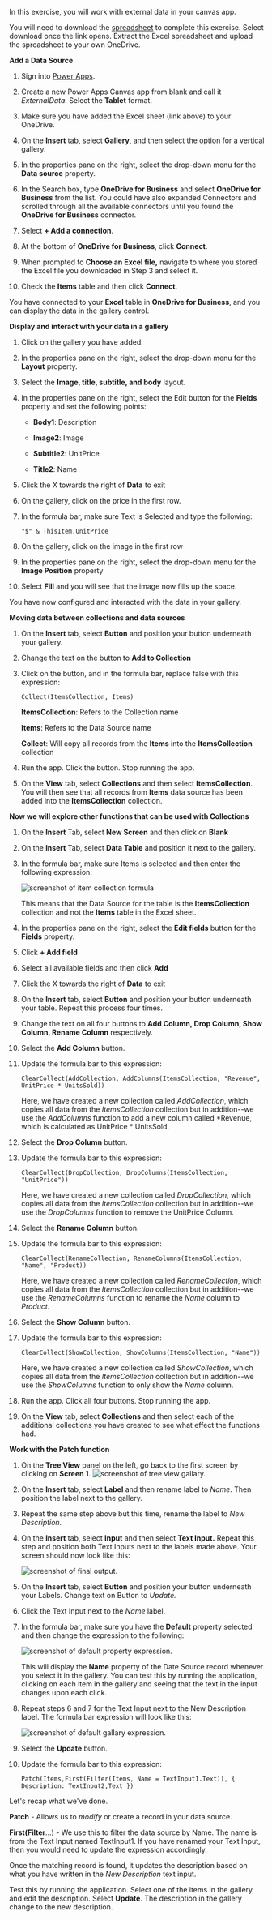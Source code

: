 In this exercise, you will work with external data in your canvas app.

You will need to download the [spreadsheet](https://github.com/MicrosoftDocs/mslearn-developer-tools-power-platform/blob/master/power-apps/shape-data/shape-data-learn.zip) to complete this exercise. Select download once the link opens. Extract the Excel spreadsheet and upload the spreadsheet to your own OneDrive.

**Add a Data Source**

1. Sign into [Power Apps](https://powerapps.microsoft.com/).

2.  Create a new Power Apps Canvas app from blank and call it
    *ExternalData.* Select the **Tablet** format.

3.  Make sure you have added the Excel sheet (link above) to your
    OneDrive.

4.  On the **Insert** tab, select **Gallery**, and then select the
    option for a vertical gallery.

5.  In the properties pane on the right, select the drop-down menu for
    the **Data source** property.

6.  In the Search box, type **OneDrive for Business** and select
    **OneDrive for Business** from the list. You could have also
    expanded Connectors and scrolled through all the available
    connectors until you found the **OneDrive for Business** connector.

7.  Select **+ Add a connection**.

8.  At the bottom of **OneDrive for Business**, click **Connect**.

9.  When prompted to **Choose an Excel file,** navigate to where you
    stored the Excel file you downloaded in Step 3 and select it.

10. Check the **Items** table and then click **Connect**.

You have connected to your **Excel** table in **OneDrive for Business**,
and you can display the data in the gallery control.

**Display and interact with your data in a gallery**

1.  Click on the gallery you have added.

2.  In the properties pane on the right, select the drop-down menu for
    the **Layout** property.

3.  Select the **Image, title, subtitle, and body** layout.

4.  In the properties pane on the right, select the Edit button for the
    **Fields** property and set the following points:

    -   **Body1**: Description

    -   **Image2**: Image

    -   **Subtitle2**: UnitPrice

    -   **Title2**: Name

5.  Click the X towards the right of **Data** to exit

6.  On the gallery, click on the price in the first row.

7.  In the formula bar, make sure Text is Selected and type the
    following:

    ```powerappsfl
    "$" & ThisItem.UnitPrice
    ```
8.  On the gallery, click on the image in the first row

9.  In the properties pane on the right, select the drop-down menu for
    the **Image Position** property

10. Select **Fill** and you will see that the image now fills up the
    space.

You have now configured and interacted with the data in your gallery.

**Moving data between collections and data sources**

1.  On the **Insert** tab, select **Button** and position your button
    underneath your gallery.

2.  Change the text on the button to **Add to Collection**

3.  Click on the button, and in the formula bar, replace false with this expression:

    ```powerappsfl
    Collect(ItemsCollection, Items)
    ```
    
    **ItemsCollection**: Refers to the Collection name

    **Items**: Refers to the Data Source name

    **Collect**: Will copy all records from the **Items** into the **ItemsCollection** collection

4.  Run the app. Click the button. Stop running the app.

5.  On the **View** tab, select **Collections** and then select **ItemsCollection**. You will then see that all records from **Items** data source has been added into the **ItemsCollection** collection.

 **Now we will explore other functions that can be used with Collections**

1.  On the **Insert** Tab, select **New Screen** and then click on
    **Blank**

2.  On the **Insert** Tab, select **Data Table** and position it next to
    the gallery.

3.  In the formula bar, make sure Items is selected and then enter the
    following expression:

     ![screenshot of item collection formula](../media/item-collection.png)

    This means that the Data Source for the table is the
   **ItemsCollection** collection and not the **Items** table in the Excel sheet.

4.  In the properties pane on the right, select the **Edit fields**
    button for the **Fields** property.

5.  Click **+ Add field**

6.  Select all available fields and then click **Add**

7.  Click the X towards the right of **Data** to exit

8.  On the **Insert** tab, select **Button** and position your button
    underneath your table. Repeat this process four times.

9.  Change the text on all four buttons to **Add Column, Drop Column, Show
    Column, Rename Column** respectively.

10. Select the **Add Column** button.

11. Update the formula bar to this expression:

    ```powerappsfl
    ClearCollect(AddCollection, AddColumns(ItemsCollection, "Revenue", UnitPrice * UnitsSold))
    ```

    Here, we have created a new collection called *AddCollection*, which
copies all data from the *ItemsCollection* collection but in addition--we use the *AddColumns* function to add a new column called *Revenue, which is calculated as UnitPrice * UnitsSold.

12. Select the **Drop Column** button.

13. Update the formula bar to this expression:

    ```powerappsfl
    ClearCollect(DropCollection, DropColumns(ItemsCollection, "UnitPrice"))
    ```
    Here, we have created a new collection called *DropCollection*, which
copies all data from the *ItemsCollection* collection but in addition--we use the *DropColumns* function to remove the UnitPrice Column.

14. Select the **Rename Column** button.

15. Update the formula bar to this expression:

    ```powerappsfl
    ClearCollect(RenameCollection, RenameColumns(ItemsCollection, "Name", "Product))
    ```
    Here, we have created a new collection called *RenameCollection*, which
copies all data from the *ItemsCollection* collection but in addition--we use the *RenameColumns* function to rename the *Name* column to
*Product.*

16. Select the **Show Column** button.

17. Update the formula bar to this expression:

    ```powerappsfl
    ClearCollect(ShowCollection, ShowColumns(ItemsCollection, "Name"))
    ```
    Here, we have created a new collection called *ShowCollection*, which
copies all data from the *ItemsCollection* collection but in addition--we use the *ShowColumns* function to only show the *Name* column.

18. Run the app. Click all four buttons. Stop running the app.

19. On the **View** tab, select **Collections** and then select each of
    the additional collections you have created to see what effect the
    functions had.

**Work with the Patch function**

1.  On the **Tree View** panel on the left, go back to the first screen
    by clicking on **Screen 1**.
    ![screenshot of tree view gallary.](../media/tree-view.png)

2.  On the **Insert** tab, select **Label** and then rename label to
    *Name*. Then position the label next to the gallery.

3.  Repeat the same step above but this time, rename the label to *New
    Description.*

4.  On the **Insert** tab, select **Input** and then select **Text
    Input.** Repeat this step and position both Text Inputs next to the
    labels made above. Your screen should now look like this:
   
    ![screenshot of final output.](../media/screen-output.png)

5.  On the **Insert** tab, select **Button** and position your button
    underneath your Labels. Change text on Button to *Update.*

6.  Click the Text Input next to the *Name* label.

7.  In the formula bar, make sure you have the **Default** property 
    selected and then change the expression to the following:

    ![screenshot of default property expression.](../media/default-property.png)

    This will display the **Name** property of the Date Source record
whenever you select it in the gallery. You can test this by running the
application, clicking on each item in the gallery and seeing that the
text in the input changes upon each click.

8.  Repeat steps 6 and 7 for the Text Input next to the New Description
    label. The formula bar expression will look like this:

    ![screenshot of default gallary expression.](../media/default-gallary.png)

9.  Select the **Update** button.

10. Update the formula bar to this expression:

    ```powerappsfl
    Patch(Items,First(Filter(Items, Name = TextInput1.Text)), { Description: TextInput2,Text })
    ```
    
Let's recap what we've done.

**Patch** - Allows us to *modify* or create a record in your data source.

**First(Filter**...) - We use this to filter the data source by Name.  The name is from the Text Input named TextInput1. If you have  renamed your Text Input, then you would need to update the expression  accordingly.

Once the matching record is found, it updates the description based on  what you have written in the *New Description* text input.

Test this by running the application. Select one of the items in the gallery and edit the description. Select **Update**. The description in the gallery change to the new description.
